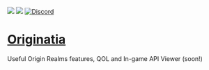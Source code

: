 [![](http://cf.way2muchnoise.eu/full_originatia_downloads.svg)](https://www.curseforge.com/minecraft/mc-mods/originatia) [![](http://cf.way2muchnoise.eu/versions/Minecraft_originatia_all.svg)](https://www.curseforge.com/minecraft/mc-mods/originatia) [![Discord](https://img.shields.io/discord/356400329086205953.svg?color=%237289da&label=discord&logo=discord&logoColor=%237289da)](https://discord.gg/6JhEjeY)

# [Originatia](https://www.curseforge.com/minecraft/mc-mods/originatia)
Useful Origin Realms features, QOL and In-game API Viewer (soon!)
